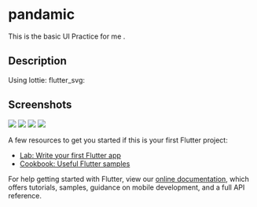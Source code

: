 # pandamic

This is the basic UI Practice for me .

## Description

Using lottie:
      flutter_svg:

## Screenshots
<img src="https://user-images.githubusercontent.com/75671317/174814781-69ecf115-9064-426b-89ad-3d711f382025.png">
<img src ="https://user-images.githubusercontent.com/75671317/174815036-98c8620a-3869-4a51-9121-8eb7c09492f8.png">
<img src="https://user-images.githubusercontent.com/75671317/174815062-374d13cd-d323-4e21-905e-fbe80fbe2677.png">
<img src="https://user-images.githubusercontent.com/75671317/174815445-8ed682ce-e78d-49c0-a6ea-51f561ce9ef8.png">

A few resources to get you started if this is your first Flutter project:

- [Lab: Write your first Flutter app](https://flutter.dev/docs/get-started/codelab)
- [Cookbook: Useful Flutter samples](https://flutter.dev/docs/cookbook)

For help getting started with Flutter, view our
[online documentation](https://flutter.dev/docs), which offers tutorials,
samples, guidance on mobile development, and a full API reference.
